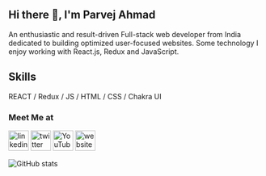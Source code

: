 ## Hi there 👋, I'm Parvej Ahmad
An enthusiastic and result-driven Full-stack web developer from India dedicated to building optimized user-focused websites. Some technology I enjoy working with React.js, Redux and JavaScript. 

## Skills
REACT / Redux / JS / HTML / CSS / Chakra UI

### Meet Me at
[<img src='https://cdn.jsdelivr.net/npm/simple-icons@3.0.1/icons/linkedin.svg' alt='linkedin' height='40'>](https://www.linkedin.com/in/parvej-ahmad-627674207/)  [<img src='https://cdn.jsdelivr.net/npm/simple-icons@3.0.1/icons/twitter.svg' alt='twitter' height='40'>](https://twitter.com/codemagzine)  [<img src='https://cdn.jsdelivr.net/npm/simple-icons@3.0.1/icons/youtube.svg' alt='YouTube' height='40'>](https://www.youtube.com/channel/UCMXGrgs-gXjTHuePYguXu6Q)  [<img src='https://cdn.jsdelivr.net/npm/simple-icons@3.0.1/icons/icloud.svg' alt='website' height='40'>](https://parvej-ahmad-profile.netlify.app/)  

![GitHub stats](https://github-readme-stats.vercel.app/api?username=ahmadparvej&show_icons=true)  


